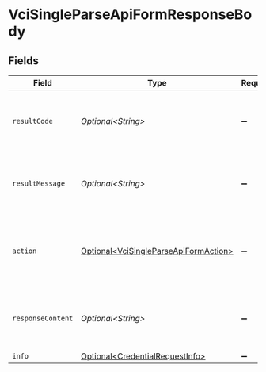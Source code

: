# VciSingleParseApiFormResponseBody


## Fields

| Field                                                                                            | Type                                                                                             | Required                                                                                         | Description                                                                                      |
| ------------------------------------------------------------------------------------------------ | ------------------------------------------------------------------------------------------------ | ------------------------------------------------------------------------------------------------ | ------------------------------------------------------------------------------------------------ |
| `resultCode`                                                                                     | *Optional\<String>*                                                                              | :heavy_minus_sign:                                                                               | The code which represents the result of the API call.                                            |
| `resultMessage`                                                                                  | *Optional\<String>*                                                                              | :heavy_minus_sign:                                                                               | A short message which explains the result of the API call.                                       |
| `action`                                                                                         | [Optional\<VciSingleParseApiFormAction>](../../models/operations/VciSingleParseApiFormAction.md) | :heavy_minus_sign:                                                                               | The next action that the credential endpoint should take.                                        |
| `responseContent`                                                                                | *Optional\<String>*                                                                              | :heavy_minus_sign:                                                                               | The content of the response to the request sender.                                               |
| `info`                                                                                           | [Optional\<CredentialRequestInfo>](../../models/components/CredentialRequestInfo.md)             | :heavy_minus_sign:                                                                               | N/A                                                                                              |